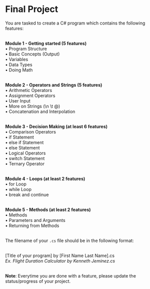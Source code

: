 # Final Project
You are tasked to create a C# program which contains the following features:<br><br>

<b>Module 1 - Getting started (5 features)</b><br>
• Program Structure<br>
• Basic Concepts (Output)<br>
• Variables<br>
• Data Types<br>
• Doing Math<br><br>

<b>Module 2 - Operators and Strings (5 features)</b><br>
• Arithmetic Operators<br>
• Assignment Operators<br>
• User Input<br>
• More on Strings (\n \t @)<br>
• Concatenation and Interpolation<br><br>

<b>Module 3 - Decision Making (at least 6 features)</b><br>
• Comparison Operators<br>
• if Statement<br>
• else if Statement<br>
• else Statement<br>
• Logical Operators<br>
• switch Statement<br>
• Ternary Operator<br><br>

<b>Module 4 - Loops (at least 2 features)</b><br>
• for Loop<br>
• while Loop<br>
• break and continue<br><br>

<b>Module 5 - Methods (at least 2 features)</b><br>
• Methods<br>
• Parameters and Arguments<br>
• Returning from Methods<br><br>

The filename of your <code>.cs</code> file should be in the following format:<br><br>

[Title of your program] by [First Name Last Name].cs<br>
<i>Ex. Flight Duration Calculator by Kenneth Jeminez.cs</i><br><br>

<b>Note</b>: Everytime you are done with a feature, please update the status/progress of your project.
